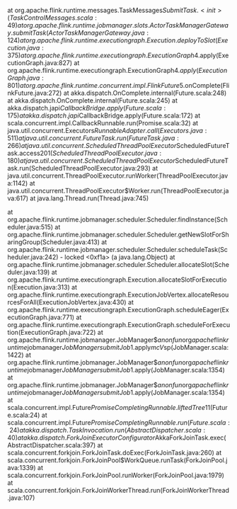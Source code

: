 at org.apache.flink.runtime.messages.TaskMessages$SubmitTask.<init>(TaskControlMessages.scala:49)
at org.apache.flink.runtime.jobmanager.slots.ActorTaskManagerGateway.submitTask(ActorTaskManagerGateway.java:124)
at org.apache.flink.runtime.executiongraph.Execution.deployToSlot(Execution.java:375)
at org.apache.flink.runtime.executiongraph.ExecutionGraph$4.apply(ExecutionGraph.java:827)
at org.apache.flink.runtime.executiongraph.ExecutionGraph$4.apply(ExecutionGraph.java:801)
at org.apache.flink.runtime.concurrent.impl.FlinkFuture$5.onComplete(FlinkFuture.java:272)
at akka.dispatch.OnComplete.internal(Future.scala:248)
at akka.dispatch.OnComplete.internal(Future.scala:245)
at akka.dispatch.japi$CallbackBridge.apply(Future.scala:175)
at akka.dispatch.japi$CallbackBridge.apply(Future.scala:172)
at scala.concurrent.impl.CallbackRunnable.run(Promise.scala:32)
at java.util.concurrent.Executors$RunnableAdapter.call(Executors.java:511)
at java.util.concurrent.FutureTask.run(FutureTask.java:266)
at java.util.concurrent.ScheduledThreadPoolExecutor$ScheduledFutureTask.access$201(ScheduledThreadPoolExecutor.java:180)
at java.util.concurrent.ScheduledThreadPoolExecutor$ScheduledFutureTask.run(ScheduledThreadPoolExecutor.java:293)
at java.util.concurrent.ThreadPoolExecutor.runWorker(ThreadPoolExecutor.java:1142)
at java.util.concurrent.ThreadPoolExecutor$Worker.run(ThreadPoolExecutor.java:617)
at java.lang.Thread.run(Thread.java:745)



at org.apache.flink.runtime.jobmanager.scheduler.Scheduler.findInstance(Scheduler.java:515)
	  at org.apache.flink.runtime.jobmanager.scheduler.Scheduler.getNewSlotForSharingGroup(Scheduler.java:413)
	  at org.apache.flink.runtime.jobmanager.scheduler.Scheduler.scheduleTask(Scheduler.java:242)
	  - locked <0xf1a> (a java.lang.Object)
	  at org.apache.flink.runtime.jobmanager.scheduler.Scheduler.allocateSlot(Scheduler.java:139)
	  at org.apache.flink.runtime.executiongraph.Execution.allocateSlotForExecution(Execution.java:313)
	  at org.apache.flink.runtime.executiongraph.ExecutionJobVertex.allocateResourcesForAll(ExecutionJobVertex.java:430)
	  at org.apache.flink.runtime.executiongraph.ExecutionGraph.scheduleEager(ExecutionGraph.java:771)
	  at org.apache.flink.runtime.executiongraph.ExecutionGraph.scheduleForExecution(ExecutionGraph.java:722)
	  at org.apache.flink.runtime.jobmanager.JobManager$$anonfun$org$apache$flink$runtime$jobmanager$JobManager$$submitJob$1.apply$mcV$sp(JobManager.scala:1422)
	  at org.apache.flink.runtime.jobmanager.JobManager$$anonfun$org$apache$flink$runtime$jobmanager$JobManager$$submitJob$1.apply(JobManager.scala:1354)
	  at org.apache.flink.runtime.jobmanager.JobManager$$anonfun$org$apache$flink$runtime$jobmanager$JobManager$$submitJob$1.apply(JobManager.scala:1354)
	  at scala.concurrent.impl.Future$PromiseCompletingRunnable.liftedTree1$1(Future.scala:24)
	  at scala.concurrent.impl.Future$PromiseCompletingRunnable.run(Future.scala:24)
	  at akka.dispatch.TaskInvocation.run(AbstractDispatcher.scala:40)
	  at akka.dispatch.ForkJoinExecutorConfigurator$AkkaForkJoinTask.exec(AbstractDispatcher.scala:397)
	  at scala.concurrent.forkjoin.ForkJoinTask.doExec(ForkJoinTask.java:260)
	  at scala.concurrent.forkjoin.ForkJoinPool$WorkQueue.runTask(ForkJoinPool.java:1339)
	  at scala.concurrent.forkjoin.ForkJoinPool.runWorker(ForkJoinPool.java:1979)
	  at scala.concurrent.forkjoin.ForkJoinWorkerThread.run(ForkJoinWorkerThread.java:107)
